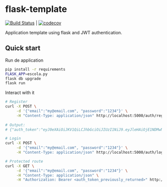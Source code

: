 # flask-template

[![Build Status](https://travis-ci.com/ltaniguti/flask-template.svg?branch=master)](https://travis-ci.com/ltaniguti/flask-template) | [![codecov](https://codecov.io/gh/ltaniguti/flask-template/branch/master/graph/badge.svg)](https://codecov.io/gh/ltaniguti/flask-template)


Application template using flask and JWT authentication.

## Quick start

Run de application

```bash
pip install -r requirements
FLASK_APP=escola.py
flask db upgrade
flask run
```

Interact with it

```bash
# Register
curl -X POST \
     -d '{"email":"my@email.com", "password":"1234"}' \
     -H "Content-Type: application/json" http://localhost:5000/auth/register
     
# Output:
# {"auth_token":"eyJ0eXAiOiJKV1QiLCJhbGciOiJIUzI1NiJ9.eyJleHAiOjE1NDMwNzc5MjcsImlhdCI6MTU0MzA3NzkyMiwic3ViIjoxfQ.dPmFuSx9diBHcWjWMWPc5hhNHOmxx3axSx8T9hjFNkk","message":"Successfully registered.","status":"success"}

# Login
curl -X POST \
     -d '{"email":"my@email.com", "password":"1234"}' \
     -H "Content-Type: application/json" http://localhost:5000/auth/login

# Protected route
curl -X GET \
     -d '{"email":"my@email.com", "password":"1234"}' \
     -H "Content-Type: application/json" \
     -H "Authorization: Bearer <auth_token_previously_returned>" http://localhost:5000/auth/status

```
